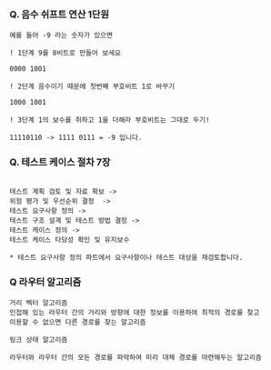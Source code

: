 ### Q. 음수 쉬프트 연산 1단원 

```
예를 들어 -9 라는 숫자가 있으면

! 1단계 9를 8비트로 만들어 보세요

0000 1001

! 2단계 음수이기 때문에 첫번째 부호비트 1로 바꾸기

1000 1001

! 3단계 1의 보수를 취하고 1을 더해라 부호비트는 그대로 두기!

11110110 -> 1111 0111 = -9 입니다.

```

### Q. 테스트 케이스 절차 7장

```

테스트 계획 검토 및 자료 확보 ->
위험 평가 및 우선순위 결정  ->
테스트 요구사항 정의 ->
테스트 구조 설계 및 테스트 방법 결정 ->
테스트 케이스 정의 ->
테스트 케이스 타당성 확인 및 유지보수

* 테스트 요구사항 정의 파트에서 요구사항이나 테스트 대상을 재검토합니다. 

```

### Q 라우터 알고리즘

```
거리 벡터 알고리즘 
인접해 있는 라우터 간의 거리와 방향에 대한 정보를 이용하여 최적의 경로를 찾고
이용할 수 없으면 다른 경로를 찾는 알고리즘 

링크 상태 알고리즘

라우터와 라우터 간의 모든 경로를 파악하여 미리 대체 경로를 마련해두는 알고리즘
```



